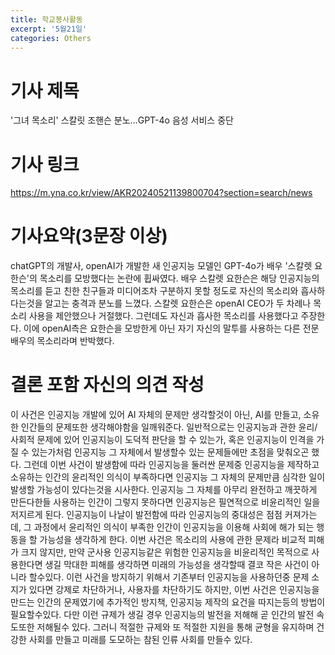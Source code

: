 ```yaml
---
title: 학교봉사활동
excerpt: '5월21일'
categories: Others
---
```


# 기사 제목
'그녀 목소리' 스칼릿 조핸슨 분노…GPT-4o 음성 서비스 중단

# 기사 링크
https://m.yna.co.kr/view/AKR20240521139800704?section=search/news

# 기사요약(3문장 이상)
chatGPT의 개발사, openAI가 개발한 새 인공지능 모델인 GPT-4o가 배우 '스칼렛 요한슨'의 목소리를 모방했다는 논란에 휩싸였다. 배우 스칼렛 요한슨은 해당 인공지능의 목소리를 듣고 친한 친구들과 미디어조차 구분하지 못할 정도로 자신의 목소리와 흡사하다는것을 알고는 충격과 분노를 느꼈다. 스칼렛 요한슨은 openAI CEO가 두 차례나 목소리 사용을 제안했으나 거절했다. 그런데도 자신과 흡사한 목소리를 사용했다고 주장한다. 이에 openAI측은 요한슨을 모방한게 아닌 자기 자신의 말투를 사용하는 다른 전문 배우의 목소리라며 반박했다.

# 결론 포함 자신의 의견 작성
이 사건은 인공지능 개발에 있어 AI 자체의 문제만 생각할것이 아닌, AI를 만들고, 소유한 인간들의 문제또한 생각해야함을 일깨워준다.
일반적으로는 인공지능과 관한 윤리/사회적 문제에 있어 인공지능이 도덕적 판단을 할 수 있는가, 혹은 인공지능이 인격을 가질 수 있는가처럼 인공지능 그 자체에서 발생할수 있는 문제들에만 초점을 맞춰오곤 했다. 그런데 이번 사건이 발생함에 따라 인공지능을 둘러싼 문제중 인공지능을 제작하고 소유하는 인간의 윤리적인 의식이 부족하다면 인공지능 그 자체의 문제만큼 심각한 일이 발생할 가능성이 있다는것을 시사한다. 인공지능 그 자체를 아무리 완전하고 깨끗하게 만든다한들 사용하는 인간이 그렇지 못하다면 인공지능은 필연적으로 비윤리적인 일을 저지르게 된다. 인공지능이 나날이 발전함에 따라 인공지능의 중대성은 점점 커져가는데, 그 과정에서 윤리적인 의식이 부족한 인간이 인공지능을 이용해 사회에 해가 되는 행동을 할 가능성을 생각하게 한다. 이번 사건은 목소리의 사용에 관한 문제라 비교적 피해가 크지 않지만, 만약 군사용 인공지능같은 위험한 인공지능을 비윤리적인 목적으로 사용한다면 생길 막대한 피해를 생각하면 미래의 가능성을 생각할때 결코 작은 사건이 아니라 할수있다. 이런 사건을 방지하기 위해서 기존부터 인공지능을 사용하던중 문제 소지가 있다면 강제로 차단하거나, 사용자를 차단하기도 하지만, 이번 사건은 인공지능을 만드는 인간의 문제였기에 추가적인 방지책, 인공지능 제작의 요건을 따지는등의 방법이 필요할수있다. 다만 이런 규제가 생길 경우 인공지능의 발전을 저해해 곧 인간의 발전 속도또한 저해될수 있다. 그러니 적절한 규제와 또 적절한 지원을 통해 균형을 유지하며 건강한 사회를 만들고 미래를 도모하는 참된 인류 사회를 만들수 있다.
